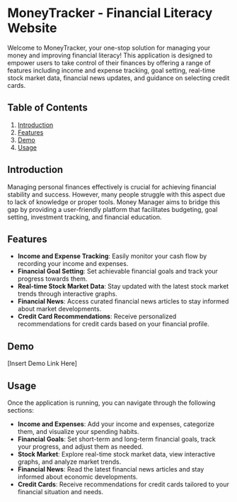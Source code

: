 # MoneyTracker - Financial Literacy Website

Welcome to MoneyTracker, your one-stop solution for managing your money and improving financial literacy! This application is designed to empower users to take control of their finances by offering a range of features including income and expense tracking, goal setting, real-time stock market data, financial news updates, and guidance on selecting credit cards.

## Table of Contents

1. [Introduction](#introduction)
2. [Features](#features)
3. [Demo](#demo)
5. [Usage](#usage)

## Introduction

Managing personal finances effectively is crucial for achieving financial stability and success. However, many people struggle with this aspect due to lack of knowledge or proper tools. Money Manager aims to bridge this gap by providing a user-friendly platform that facilitates budgeting, goal setting, investment tracking, and financial education.

## Features

- **Income and Expense Tracking**: Easily monitor your cash flow by recording your income and expenses.
- **Financial Goal Setting**: Set achievable financial goals and track your progress towards them.
- **Real-time Stock Market Data**: Stay updated with the latest stock market trends through interactive graphs.
- **Financial News**: Access curated financial news articles to stay informed about market developments.
- **Credit Card Recommendations**: Receive personalized recommendations for credit cards based on your financial profile.

## Demo

[Insert Demo Link Here]

## Usage

Once the application is running, you can navigate through the following sections:

- **Income and Expenses**: Add your income and expenses, categorize them, and visualize your spending habits.
- **Financial Goals**: Set short-term and long-term financial goals, track your progress, and adjust them as needed.
- **Stock Market**: Explore real-time stock market data, view interactive graphs, and analyze market trends.
- **Financial News**: Read the latest financial news articles and stay informed about economic developments.
- **Credit Cards**: Receive recommendations for credit cards tailored to your financial situation and needs.
